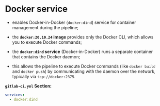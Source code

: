 # Docker service

- enables Docker-in-Docker (`docker:dind`) service for container management during the pipeline;
- the **`docker:20.10.24` image** provides only the Docker CLI, which allows you to execute Docker commands;
- the **`docker:dind` service** (Docker-in-Docker) runs a separate container that contains the Docker daemon;


- this allows the pipeline to execute Docker commands (like `docker build` and `docker push`) by communicating with the daemon over the network, typically via `tcp://docker:2375`.

**`gitlab-ci.yml` Section:**

```yaml
services:
  - docker:dind
```
